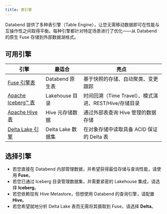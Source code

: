 ```yaml
---
title: 表引擎
---
```


Databend 提供了多种表引擎（Table Engine），让您无需移动数据即可在性能与互操作性之间取得平衡。每种引擎都针对特定场景进行了优化——从 Databend 的原生 Fuse 存储到外部数据湖格式。

## 可用引擎

| 引擎 | 最适合 | 亮点 |
| ------ | -------- | ---------- |
| [Fuse 引擎表](fuse) | Databend 原生表 | 基于快照的存储、自动聚类、变更跟踪 |
| [Apache Iceberg™ 表](iceberg) | Lakehouse 目录 | 时间回溯（Time Travel）、模式演进、REST/Hive/存储目录 |
| [Apache Hive 表](hive) | Hive 元存储数据 | 通过外部表查询 Hive 管理的数据存储 |
| [Delta Lake 引擎](delta) | Delta Lake 数据集 | 在对象存储中读取具备 ACID 保证的 Delta 表 |

## 选择引擎

- 若您直接在 Databend 内部管理数据，并希望获得最佳存储与查询性能，请使用 **Fuse**。
- 若您已通过 Iceberg 目录管理数据集，并需要紧密的 Lakehouse 集成，请选择 **Iceberg**。
- 若您依赖现有 Hive Metastore，但想使用 Databend 的查询引擎，请配置 **Hive**。
- 若您希望就地分析 Delta Lake 表而无需将其摄取到 Fuse，请选择 **Delta**。
